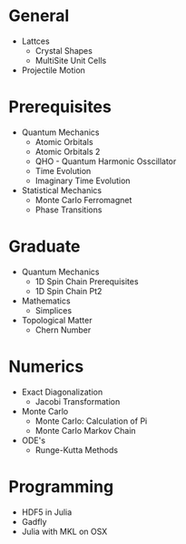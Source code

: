 # General
* Lattces
    * Crystal Shapes
    * MultiSite Unit Cells
* Projectile Motion

# Prerequisites
* Quantum Mechanics
    * Atomic Orbitals
    * Atomic Orbitals 2
    * QHO - Quantum Harmonic Osscillator
    * Time Evolution
    * Imaginary Time Evolution
* Statistical Mechanics
    * Monte Carlo Ferromagnet
    * Phase Transitions

# Graduate
* Quantum Mechanics
    * 1D Spin Chain Prerequisites
    * 1D Spin Chain Pt2
* Mathematics
    * Simplices 
* Topological Matter
    * Chern Number

# Numerics
* Exact Diagonalization
    * Jacobi Transformation
* Monte Carlo
    * Monte Carlo: Calculation of Pi
    * Monte Carlo Markov Chain
* ODE's
    * Runge-Kutta Methods

# Programming
* HDF5 in Julia
* Gadfly
* Julia with MKL on OSX
